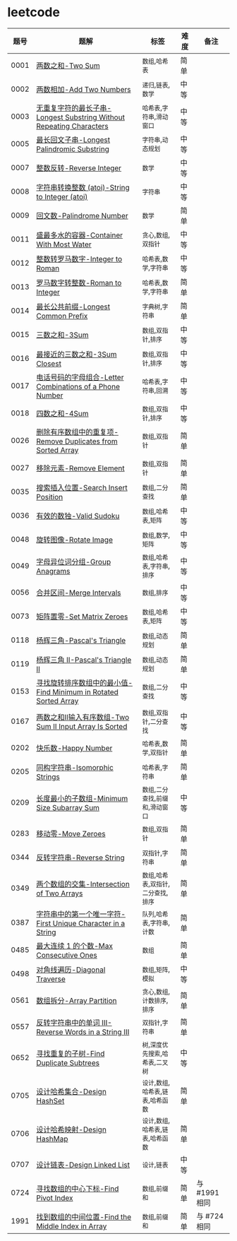 # leetcode



| 题号   | 题解                                                                                                                                                     | 标签         | 难度 | 备注        |
|------|--------------------------------------------------------------------------------------------------------------------------------------------------------|------------|----|-----------|
| 0001 | [两数之和-Two Sum](/solution/0001-0100/0001.Two%20Sum/README.md)                                                                                           |  `数组`,`哈希表`  |  简单  |    |
| 0002 | [两数相加-Add Two Numbers](/solution/0001-0100/0002.Add%20Two%20Numbers/README.md)                                                                         |  `递归`,`链表`,`数学`  |  中等  |    |
| 0003 | [无重复字符的最长子串-Longest Substring Without Repeating Characters](/solution/0001-0100/0003.Longest%20Substring%20Without%20Repeating%20Characters/README.md) |  `哈希表`,`字符串`,`滑动窗口`  |  中等  |    |
| 0005 | [最长回文子串-Longest Palindromic Substring](/solution/0001-0100/0005.Longest%20Palindromic%20Substring/README.md)                                           |  `字符串`,`动态规划`  |  中等  |    |
| 0007 | [整数反转-Reverse Integer](/solution/0001-0100/0007.Reverse%20Integer/README.md)                                                                           |  `数学`  |  中等  |    |
| 0008 | [字符串转换整数 (atoi)-String to Integer (atoi)](/solution/0001-0100/0008.String%20to%20Integer%20%28atoi%29/README.md)                                       |  `字符串`  |  中等  |    |
| 0009 | [回文数-Palindrome Number](/solution/0001-0100/0009.Palindrome%20Number/README.md)                                                                        |  `数学`  |  简单  |    |
| 0011 | [盛最多水的容器-Container With Most Water](/solution/0001-0100/0011.Container%20With%20Most%20Water/README.md)                                                |  `贪心`,`数组`,`双指针`  |  中等  |    |
| 0012 | [整数转罗马数字-Integer to Roman](/solution/0001-0100/0012.Integer%20to%20Roman/README.md)                                                                    |  `哈希表`,`数学`,`字符串`  |  中等  |    |
| 0013 | [罗马数字转整数-Roman to Integer](/solution/0001-0100/0013.Roman%20to%20Integer/README.md)                                                                    |  `哈希表`,`数学`,`字符串`  |  简单  |    |
| 0014 | [最长公共前缀-Longest Common Prefix](/solution/0001-0100/0014.Longest%20Common%20Prefix/README.md)                                                           |  `字典树`,`字符串`  |  简单  |    |
| 0015 | [三数之和-3Sum](/solution/0001-0100/0015.3Sum/README.md)                                                                                                   |  `数组`,`双指针`,`排序`  |  中等  |    |
| 0016 | [最接近的三数之和-3Sum Closest](/solution/0001-0100/0016.3Sum%20Closest/README.md)                                                                             |  `数组`,`双指针`,`排序`  |  中等  |    |
| 0017 | [电话号码的字母组合-Letter Combinations of a Phone Number](/solution/0001-0100/0017.Letter%20Combinations%20of%20a%20Phone%20Number/README.md)                  |  `哈希表`,`字符串`,`回溯`  |  中等  |    |
| 0018 | [四数之和-4Sum](/solution/0001-0100/0018.4Sum/README.md)                                                                                                   |  `数组`,`双指针`,`排序`  |  中等  |    |
| 0026 | [删除有序数组中的重复项-Remove Duplicates from Sorted Array](/solution/0001-0100/0026.Remove%20Duplicates%20from%20Sorted%20Array/README.md)                      |  `数组`,`双指针`  |  简单  |    |
| 0027 | [移除元素-Remove Element](/solution/0001-0100/0027.Remove%20Element/README.md)                                                                             |  `数组`,`双指针`  |  简单  |    |
| 0035 | [搜索插入位置-Search Insert Position](/solution/0001-0100/0035.Search%20Insert%20Position/README.md)                                                         | `数组`,`二分查找` | 简单 |  |
| 0036 | [有效的数独-Valid Sudoku](/solution/0001-0100/0036.Valid%20Sudoku/README.md)                                                                                |  `数组`,`哈希表`,`矩阵`  |  中等  |    |
| 0048 | [旋转图像-Rotate Image](/solution/0001-0100/0048.Rotate%20Image/README.md)                                                                                 | `数组`,`数学`,`矩阵` | 中等 |  |
| 0049 | [字母异位词分组-Group Anagrams](/solution/0001-0100/0049.Group%20Anagrams/README.md)                                                                          |  `数组`,`哈希表`,`字符串`,`排序`  |  中等  |    |
| 0056 | [合并区间-Merge Intervals](/solution/0001-0100/0056.Merge%20Intervals/README.md)                                                                           | `数组`,`排序` | 中等 |  |
| 0073 | [矩阵置零-Set Matrix Zeroes](/solution/0000-0100/0073.Set%20Matrix%20Zeroes/README.md)                                                                     |  `数组`,`哈希表`,`矩阵`  |  中等  |    |
| 0118 | [杨辉三角-Pascal's Triangle](/solution/0101-0200/0118.Pascal%27s%20Triangle/README.md)                                                                     |  `数组`,`动态规划`  |  简单  |    |
| 0119 | [杨辉三角 II-Pascal's Triangle II](/solution/0101-0200/0119.Pascal%27s%20Triangle%20II/README.md)                                                          |  `数组`,`动态规划`  |  简单  |    |
| 0153 | [寻找旋转排序数组中的最小值-Find Minimum in Rotated Sorted Array](/solution/0101-0200/0153.Find%20Minimum%20in%20Rotated%20Sorted%20Array/README.md)                |  `数组`,`二分查找`  |  中等  |    |
| 0167 | [两数之和II输入有序数组-Two Sum II Input Array Is Sorted](/solution/0101-0200/0167.Two%20Sum%20II%20-%20Input%20Array%20Is%20Sorted/README.md)                   |  `数组`,`双指针`,`二分查找`  |  中等  |
| 0202 | [快乐数-Happy Number](/solution/0201-0300/0202.Happy%20Number/README.md)                                                                                  |  `哈希表`,`数学`,`双指针`  |  简单  |    |
| 0205 | [同构字符串-Isomorphic Strings](/solution/0201-0300/0205.Isomorphic%20Strings/README.md)                                                                    |  `哈希表`,`字符串`  |  简单  |    |
| 0209 | [长度最小的子数组-Minimum Size Subarray Sum](/solution/0201-0300/0209.Minimum%20Size%20Subarray%20Sum/README.md)                                               |  `数组`,`二分查找`,`前缀和`,`滑动窗口`  |  中等  |    |
| 0283 | [移动零-Move Zeroes](/solution/0201-0300/0283.Move%20Zeroes/README.md)                                                                                    |  `数组`,`双指针`  |  简单  |    |
| 0344 | [反转字符串-Reverse String](/solution/0301-0400/0344.Reverse%20String/README.md)                                                                            |  `双指针`,`字符串`  |  简单  |    |
| 0349 | [两个数组的交集-Intersection of Two Arrays](/solution/0301-0400/0349.Intersection%20of%20Two%20Arrays/README.md)                                              |  `数组`,`哈希表`,`双指针`,`二分查找`,`排序`  |  简单  |    |
| 0387 | [字符串中的第一个唯一字符-First Unique Character in a String](/solution/0301-0400/0387.First%20Unique%20Character%20in%20a%20String/README.md)                     |  `队列`,`哈希表`,`字符串`,`计数`  |  简单  |    |
| 0485 | [最大连续 1 的个数-Max Consecutive Ones](/solution/0401-0500/0485.Max%20Consecutive%20Ones/README.md)                                                         |  `数组`  |  简单  |    |
| 0498 | [对角线遍历-Diagonal Traverse](/solution/0401-0500/0498.Diagonal%20Traverse/README.md)                                                                      |  `数组`,`矩阵`,`模拟`  |  中等  |    |
| 0561 | [数组拆分-Array Partition](/solution/0501-0600/0561.Array%20Partition/README.md)                                                                           |  `贪心`,`数组`,`计数排序`,`排序`  |  简单  |    |
| 0557 | [反转字符串中的单词 III-Reverse Words in a String III](/solution/0501-0600/0557.Reverse%20Words%20in%20a%20String%20III/README.md)                              |  `双指针`,`字符串`  |  简单  |    |
| 0652 | [寻找重复的子树-Find Duplicate Subtrees](/solution/0601-0700/0652.Find%20Duplicate%20Subtrees/README.md)                                                      |  `树`,`深度优先搜索`,`哈希表`,`二叉树`  |  中等  |    |
| 0705 | [设计哈希集合-Design HashSet](/solution/0701-0800/0705.Design%20HashSet/README.md)                                                                           |  `设计`,`数组`,`哈希表`,`链表`,`哈希函数`  |  简单  |    |
| 0706 | [设计哈希映射-Design HashMap](/solution/0701-0800/0706.Design%20HashMap/README.md)                                                                           |  `设计`,`数组`,`哈希表`,`链表`,`哈希函数`  |  简单  |    |
| 0707 | [设计链表-Design Linked List](/solution/0701-0800/0707.Design%20Linked%20List/README.md)                                                                   |  `设计`,`链表`  |  中等  |    |
| 0724 | [寻找数组的中心下标-Find Pivot Index](/solution/0701-0800/0724.Find%20Pivot%20Index/README.md)                                                                  | `数组`,`前缀和` | 简单 | 与 #1991 相同 |
| 1991 | [找到数组的中间位置-Find the Middle Index in Array](/solution/1901-2000/1991.Find%20the%20Middle%20Index%20in%20Array/README.md)                                | `数组`,`前缀和` | 简单 | 与 #724 相同 |


